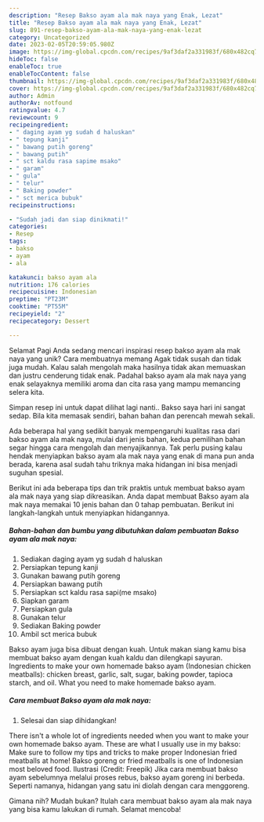 ```yaml
---
description: "Resep Bakso ayam ala mak naya yang Enak, Lezat"
title: "Resep Bakso ayam ala mak naya yang Enak, Lezat"
slug: 891-resep-bakso-ayam-ala-mak-naya-yang-enak-lezat
category: Uncategorized
date: 2023-02-05T20:59:05.980Z
image: https://img-global.cpcdn.com/recipes/9af3daf2a331983f/680x482cq70/bakso-ayam-ala-mak-naya-foto-resep-utama.jpg
hideToc: false
enableToc: true
enableTocContent: false
thumbnail: https://img-global.cpcdn.com/recipes/9af3daf2a331983f/680x482cq70/bakso-ayam-ala-mak-naya-foto-resep-utama.jpg
cover: https://img-global.cpcdn.com/recipes/9af3daf2a331983f/680x482cq70/bakso-ayam-ala-mak-naya-foto-resep-utama.jpg
author: Admin
authorAv: notfound
ratingvalue: 4.7
reviewcount: 9
recipeingredient:
- " daging ayam yg sudah d haluskan"
- " tepung kanji"
- " bawang putih goreng"
- " bawang putih"
- " sct kaldu rasa sapime msako"
- " garam"
- " gula"
- " telur"
- " Baking powder"
- " sct merica bubuk"
recipeinstructions:

- "Sudah jadi dan siap dinikmati!"
categories:
- Resep
tags:
- bakso
- ayam
- ala

katakunci: bakso ayam ala 
nutrition: 176 calories
recipecuisine: Indonesian
preptime: "PT23M"
cooktime: "PT55M"
recipeyield: "2"
recipecategory: Dessert

---
```



Selamat Pagi Anda sedang mencari inspirasi resep bakso ayam ala mak naya yang unik? Cara membuatnya memang Agak tidak susah dan tidak juga mudah. Kalau salah mengolah maka hasilnya tidak akan memuaskan dan justru cenderung tidak enak. Padahal bakso ayam ala mak naya yang enak selayaknya memiliki aroma dan cita rasa yang mampu memancing selera kita.


Simpan resep ini untuk dapat dilihat lagi nanti.. Bakso saya hari ini sangat sedap. Bila kita memasak sendiri, bahan bahan dan perencah mewah sekali.

Ada beberapa hal yang sedikit banyak mempengaruhi kualitas rasa dari bakso ayam ala mak naya, mulai dari jenis bahan, kedua pemilihan bahan segar hingga cara mengolah dan menyajikannya. Tak perlu pusing kalau hendak menyiapkan bakso ayam ala mak naya yang enak di mana pun anda berada, karena asal sudah tahu triknya maka hidangan ini bisa menjadi suguhan spesial.


Berikut ini ada beberapa tips dan trik praktis untuk membuat bakso ayam ala mak naya yang siap dikreasikan. Anda dapat membuat Bakso ayam ala mak naya memakai 10 jenis bahan dan 0 tahap pembuatan. Berikut ini langkah-langkah untuk menyiapkan hidangannya.

<!--inarticleads1-->

##### Bahan-bahan dan bumbu yang dibutuhkan dalam pembuatan Bakso ayam ala mak naya:

1. Sediakan  daging ayam yg sudah d haluskan
1. Persiapkan  tepung kanji
1. Gunakan  bawang putih goreng
1. Persiapkan  bawang putih
1. Persiapkan  sct kaldu rasa sapi(me m*s*ako)
1. Siapkan  garam
1. Persiapkan  gula
1. Gunakan  telur
1. Sediakan  Baking powder
1. Ambil  sct merica bubuk


Bakso ayam juga bisa dibuat dengan kuah. Untuk makan siang kamu bisa membuat bakso ayam dengan kuah kaldu dan dilengkapi sayuran. Ingredients to make your own homemade bakso ayam (Indonesian chicken meatballs): chicken breast, garlic, salt, sugar, baking powder, tapioca starch, and oil. What you need to make homemade bakso ayam. 

<!--inarticleads2-->

##### Cara membuat Bakso ayam ala mak naya:


1. Selesai dan siap dihidangkan!

There isn&#39;t a whole lot of ingredients needed when you want to make your own homemade bakso ayam. These are what I usually use in my bakso: Make sure to follow my tips and tricks to make proper Indonesian fried meatballs at home! Bakso goreng or fried meatballs is one of Indonesian most beloved food. Ilustrasi (Credit: Freepik) Jika cara membuat bakso ayam sebelumnya melalui proses rebus, bakso ayam goreng ini berbeda. Seperti namanya, hidangan yang satu ini diolah dengan cara menggoreng. 

Gimana nih? Mudah bukan? Itulah cara membuat bakso ayam ala mak naya yang bisa kamu lakukan di rumah. Selamat mencoba!
